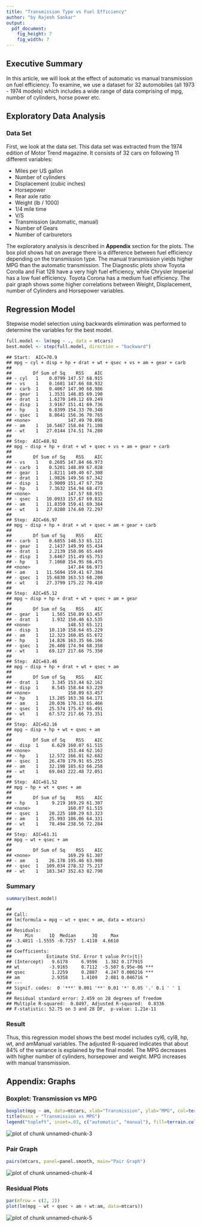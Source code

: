 ```yaml
---
title: "Transmission Type vs Fuel Efficiency"
author: "by Rajesh Sankar"
output:
  pdf_document:
    fig_height: 7
    fig_width: 7
---
```


## Executive Summary  
In this article, we will look at the effect of automatic vs manual transmission on fuel efficiency. To examine, we use a dataset for 32 automobiles (all 1973 - 1974 models) which includes a wide range of data comprising of mpg, number of cylinders, horse power etc. 

## Exploratory Data Analysis  

### Data Set
First, we look at the data set. This data set was extracted from the 1974 edition of Motor Trend magazine. It consists of 32 cars on following 11 different variables:

- Miles per US gallon
- Number of cylinders
- Displacement (cubic inches)
- Horsepower
- Rear axle ratio
- Weight (lb / 1000)
- 1/4 mile time
- V/S
- Transmission (automatic, manual)
- Number of Gears
- Number of carburetors

The exploratory analysis is described in **Appendix** section for the plots. The box plot shows hat on average there is a difference between fuel efficiency depending on the transmission type. The manual transmission yields higher MPG than the automatic transmission. The Diagnostic plots show Toyota Corolla and Fiat 128 have a very high fuel efficiency, while Chrysler Imperial has a low fuel efficiency. Toyota Corona has a medium fuel efficiency. The pair graph shows some higher correlations between Weight, Displacement, number of Cylinders and Horsepower variables.

## Regression Model
Stepwise model selection using backwards elimination was performed to determine the variables for the best model.

```r
full.model <- lm(mpg ~ ., data = mtcars)
best.model <- step(full.model, direction = "backward")
```

```
## Start:  AIC=70.9
## mpg ~ cyl + disp + hp + drat + wt + qsec + vs + am + gear + carb
## 
##        Df Sum of Sq    RSS    AIC
## - cyl   1    0.0799 147.57 68.915
## - vs    1    0.1601 147.66 68.932
## - carb  1    0.4067 147.90 68.986
## - gear  1    1.3531 148.85 69.190
## - drat  1    1.6270 149.12 69.249
## - disp  1    3.9167 151.41 69.736
## - hp    1    6.8399 154.33 70.348
## - qsec  1    8.8641 156.36 70.765
## <none>              147.49 70.898
## - am    1   10.5467 158.04 71.108
## - wt    1   27.0144 174.51 74.280
## 
## Step:  AIC=68.92
## mpg ~ disp + hp + drat + wt + qsec + vs + am + gear + carb
## 
##        Df Sum of Sq    RSS    AIC
## - vs    1    0.2685 147.84 66.973
## - carb  1    0.5201 148.09 67.028
## - gear  1    1.8211 149.40 67.308
## - drat  1    1.9826 149.56 67.342
## - disp  1    3.9009 151.47 67.750
## - hp    1    7.3632 154.94 68.473
## <none>              147.57 68.915
## - qsec  1   10.0933 157.67 69.032
## - am    1   11.8359 159.41 69.384
## - wt    1   27.0280 174.60 72.297
## 
## Step:  AIC=66.97
## mpg ~ disp + hp + drat + wt + qsec + am + gear + carb
## 
##        Df Sum of Sq    RSS    AIC
## - carb  1    0.6855 148.53 65.121
## - gear  1    2.1437 149.99 65.434
## - drat  1    2.2139 150.06 65.449
## - disp  1    3.6467 151.49 65.753
## - hp    1    7.1060 154.95 66.475
## <none>              147.84 66.973
## - am    1   11.5694 159.41 67.384
## - qsec  1   15.6830 163.53 68.200
## - wt    1   27.3799 175.22 70.410
## 
## Step:  AIC=65.12
## mpg ~ disp + hp + drat + wt + qsec + am + gear
## 
##        Df Sum of Sq    RSS    AIC
## - gear  1     1.565 150.09 63.457
## - drat  1     1.932 150.46 63.535
## <none>              148.53 65.121
## - disp  1    10.110 158.64 65.229
## - am    1    12.323 160.85 65.672
## - hp    1    14.826 163.35 66.166
## - qsec  1    26.408 174.94 68.358
## - wt    1    69.127 217.66 75.350
## 
## Step:  AIC=63.46
## mpg ~ disp + hp + drat + wt + qsec + am
## 
##        Df Sum of Sq    RSS    AIC
## - drat  1     3.345 153.44 62.162
## - disp  1     8.545 158.64 63.229
## <none>              150.09 63.457
## - hp    1    13.285 163.38 64.171
## - am    1    20.036 170.13 65.466
## - qsec  1    25.574 175.67 66.491
## - wt    1    67.572 217.66 73.351
## 
## Step:  AIC=62.16
## mpg ~ disp + hp + wt + qsec + am
## 
##        Df Sum of Sq    RSS    AIC
## - disp  1     6.629 160.07 61.515
## <none>              153.44 62.162
## - hp    1    12.572 166.01 62.682
## - qsec  1    26.470 179.91 65.255
## - am    1    32.198 185.63 66.258
## - wt    1    69.043 222.48 72.051
## 
## Step:  AIC=61.52
## mpg ~ hp + wt + qsec + am
## 
##        Df Sum of Sq    RSS    AIC
## - hp    1     9.219 169.29 61.307
## <none>              160.07 61.515
## - qsec  1    20.225 180.29 63.323
## - am    1    25.993 186.06 64.331
## - wt    1    78.494 238.56 72.284
## 
## Step:  AIC=61.31
## mpg ~ wt + qsec + am
## 
##        Df Sum of Sq    RSS    AIC
## <none>              169.29 61.307
## - am    1    26.178 195.46 63.908
## - qsec  1   109.034 278.32 75.217
## - wt    1   183.347 352.63 82.790
```

### Summary

```r
summary(best.model)
```

```
## 
## Call:
## lm(formula = mpg ~ wt + qsec + am, data = mtcars)
## 
## Residuals:
##     Min      1Q  Median      3Q     Max 
## -3.4811 -1.5555 -0.7257  1.4110  4.6610 
## 
## Coefficients:
##             Estimate Std. Error t value Pr(>|t|)    
## (Intercept)   9.6178     6.9596   1.382 0.177915    
## wt           -3.9165     0.7112  -5.507 6.95e-06 ***
## qsec          1.2259     0.2887   4.247 0.000216 ***
## am            2.9358     1.4109   2.081 0.046716 *  
## ---
## Signif. codes:  0 '***' 0.001 '**' 0.01 '*' 0.05 '.' 0.1 ' ' 1
## 
## Residual standard error: 2.459 on 28 degrees of freedom
## Multiple R-squared:  0.8497,	Adjusted R-squared:  0.8336 
## F-statistic: 52.75 on 3 and 28 DF,  p-value: 1.21e-11
```

### Result
Thus, this regression model  shows the best model includes cyl6, cyl8, hp, wt, and amManual variables. The adjusted R-squared indicates that about 84% of the variance is explained by the final model. The MPG decreases with higher number of cylinders, horsepower and weight. MPG increases with manual transmission.

## Appendix: Graphs

### Boxplot: Transmission vs MPG

```r
boxplot(mpg ~ am, data=mtcars, xlab="Transmission", ylab="MPG", col=terrain.colors(3))
title(main = "Transmission vs MPG")
legend("topleft", inset=.03, c("automatic", "manual"), fill=terrain.colors(3),horiz=TRUE)
```

![plot of chunk unnamed-chunk-3](figure/unnamed-chunk-3-1.png) 

### Pair Graph

```r
pairs(mtcars, panel=panel.smooth, main="Pair Graph")
```

![plot of chunk unnamed-chunk-4](figure/unnamed-chunk-4-1.png) 

### Residual Plots

```r
par(mfrow = c(2, 2))
plot(lm(mpg ~ wt + qsec + am + wt:am, data=mtcars))
```

![plot of chunk unnamed-chunk-5](figure/unnamed-chunk-5-1.png) 

